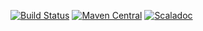 [![Build Status](https://travis-ci.org/coursier/interface.svg?branch=master)](https://travis-ci.org/coursier/interface)
[![Maven Central](https://img.shields.io/maven-central/v/io.get-coursier/interface_2.12.svg)](https://maven-badges.herokuapp.com/maven-central/io.get-coursier/interface_2.12)
[![Scaladoc](https://javadoc-badge.appspot.com/io.get-coursier/interface_2.12.svg?label=scaladoc)](https://javadoc-badge.appspot.com/io.get-coursier/interface_2.12)
